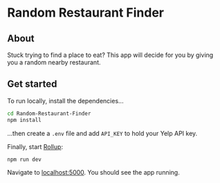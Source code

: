 # Random Restaurant Finder

## About
Stuck trying to find a place to eat? This app will decide for you by giving you a random nearby restaurant.

## Get started

To run locally, install the dependencies...

```bash
cd Random-Restaurant-Finder
npm install
```
...then create a `.env` file and add `API_KEY` to hold your Yelp API key.

Finally, start [Rollup](https://rollupjs.org):

```bash
npm run dev
```

Navigate to [localhost:5000](http://localhost:5000). You should see the app running.
